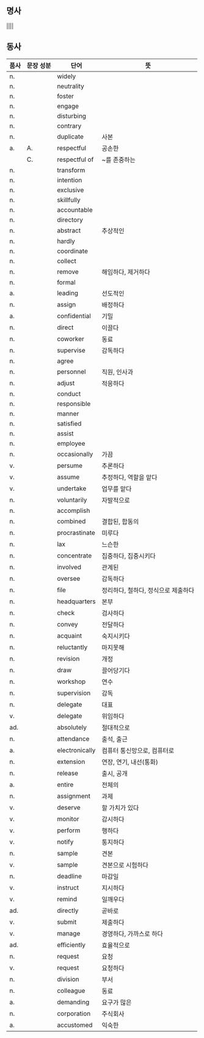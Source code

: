 ## 명사
||||

## 동사

|품사|문장 성분|단어|뜻|
|---|---|---|---|
|n.||widely||
|n.||neutrality||
|n.||foster||
|n.||engage||
|n.||disturbing||
|n.||contrary||
|n.||duplicate|사본|
|a.|A.|respectful|공손한|
||C.|respectful of|~를 존중하는|
|n.||transform||
|n.||intention||
|n.||exclusive||
|n.||skillfully||
|n.||accountable||
|n.||directory||
|n.||abstract|추상적인|
|n.||hardly||
|n.||coordinate||
|n.||collect||
|n.||remove|해임하다, 제거하다|
|n.||formal||
|a.||leading|선도적인|
|n.||assign|배정하다|
|a.||confidential|기밀|
|n.||direct|이끌다|
|n.||coworker|동료|
|n.||supervise|감독하다|
|n.||agree||
|n.||personnel|직원, 인사과|
|n.||adjust|적응하다|
|n.||conduct||
|n.||responsible||
|n.||manner||
|n.||satisfied||
|n.||assist||
|n.||employee||
|n.||occasionally|가끔|
|v.||persume|추론하다|
|v.||assume|추정하다, 역할을 맡다|
|v.||undertake|업무를 맡다|
|n.||voluntarily|자발적으로|
|n.||accomplish||
|n.||combined|결합된, 합동의|
|n.||procrastinate|미루다|
|n.||lax|느슨한|
|n.||concentrate|집중하다, 집중시키다|
|n.||involved|관계된|
|n.||oversee|감독하다|
|n.||file|정리하다, 철하다, 정식으로 제출하다|
|n.||headquarters|본부|
|n.||check|검사하다|
|n.||convey|전달하다|
|n.||acquaint|숙지시키다|
|n.||reluctantly|마지못해|
|n.||revision|개정|
|n.||draw|끌어당기다|
|n.||workshop|연수|
|n.||supervision|감독|
|n.||delegate|대표|
|v.||delegate|위임하다|
|ad.||absolutely|절대적으로|
|n.||attendance|출석, 출근|
|a.||electronically|컴퓨터 통신망으로, 컴퓨터로|
|n.||extension|연장, 연기, 내선(통화)|
|n.||release|출시, 공개|
|a.||entire|전체의|
|n.||assignment|과제|
|v.||deserve|할 가치가 있다|
|v.||monitor|감시하다|
|v.||perform|행하다|
|v.||notify|통지하다|
|n.||sample|견본|
|v.||sample|견본으로 시험하다|
|n.||deadline|마감일|
|v.||instruct|지시하다|
|v.||remind|일깨우다|
|ad.||directly|곧바로|
|v.||submit|제출하다|
|v.||manage|경영하다, 가까스로 하다|
|ad.||efficiently|효율적으로|
|n.||request|요청|
|v.||request|요청하다|
|n.||division|부서|
|n.||colleague|동료|
|a.||demanding|요구가 많은|
|n.||corporation|주식회사|
|a.||accustomed|익숙한|
